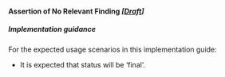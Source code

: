 #### Assertion of No Relevant Finding *[[Draft](http://hl7.org/fhir/stu3/valueset-publication-status.html)]*

##### **Implementation guidance**
For the expected usage scenarios in this implementation guide:

* It is expected that status will be ‘final’.